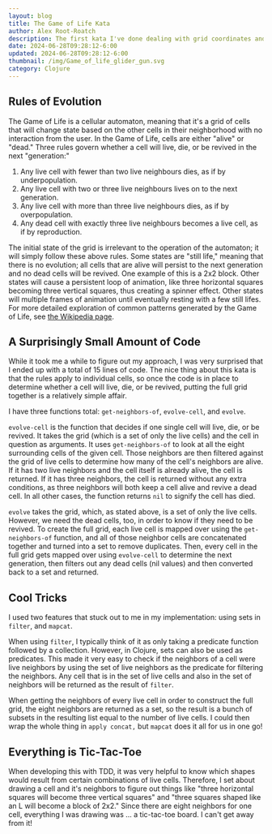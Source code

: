 ```yaml
---
layout: blog
title: The Game of Life Kata
author: Alex Root-Roatch
description: The first kata I've done dealing with grid coordinates and a GUI.
date: 2024-06-28T09:28:12-6:00
updated: 2024-06-28T09:28:12-6:00
thumbnail: /img/Game_of_life_glider_gun.svg
category: Clojure
---
```


## Rules of Evolution

The Game of Life is a cellular automaton, meaning that it's a grid of cells that will change state based on the other cells in their neighborhood with no interaction from the user. In the Game of Life, cells are either "alive" or "dead." Three rules govern whether a cell will live, die, or be revived in the next "generation:"

1. Any live cell with fewer than two live neighbours dies, as if by underpopulation.
2. Any live cell with two or three live neighbours lives on to the next generation.
3. Any live cell with more than three live neighbours dies, as if by overpopulation.
4. Any dead cell with exactly three live neighbours becomes a live cell, as if by reproduction.

The initial state of the grid is irrelevant to the operation of the automaton; it will simply follow these above rules. Some states are "still life," meaning that there is no evolution; all cells that are alive will persist to the next generation and no dead cells will be revived. One example of this is a 2x2 block. Other states will cause a persistent loop of animation, like three horizontal squares becoming three vertical squares, thus creating a spinner effect. Other states will multiple frames of animation until eventually resting with a few still lifes. For more detailed exploration of common patterns generated by the Game of Life, see [the Wikipedia page](https://en.wikipedia.org/wiki/Conway%27s_Game_of_Life#).  

## A Surprisingly Small Amount of Code

While it took me a while to figure out my approach, I was very surprised that I ended up with a total of 15 lines of code. The nice thing about this kata is that the rules apply to individual cells, so once the code is in place to determine whether a cell will live, die, or be revived, putting the full grid together is a relatively simple affair. 

I have three functions total: `get-neighbors-of`, `evolve-cell`, and `evolve`. 

`evolve-cell` is the function that decides if one single cell will live, die, or be revived. It takes the grid (which is a set of only the live cells) and the cell in question as arguments. It uses `get-neighbors-of` to look at all the eight surrounding cells of the given cell. Those neighbors are then filtered against the grid of live cells to determine how many of the cell's neighbors are alive. If it has two live neighbors and the cell itself is already alive, the cell is returned. If it has three neighbors, the cell is returned without any extra conditions, as three neighbors will both keep a cell alive and revive a dead cell. In all other cases, the function returns `nil` to signify the cell has died.

`evolve` takes the grid, which, as stated above, is a set of only the live cells. However, we need the dead cells, too, in order to know if they need to be revived. To create the full grid, each live cell is mapped over using the `get-neighbors-of` function, and all of those neighbor cells are concatenated together and turned into a set to remove duplicates. Then, every cell in the full grid gets mapped over using `evolve-cell` to determine the next generation, then filters out any dead cells (nil values) and then converted back to a set and returned. 

## Cool Tricks

I used two features that stuck out to me in my implementation: using sets in `filter`, and `mapcat`.

When using `filter`, I typically think of it as only taking a predicate function followed by a collection. However, in Clojure, sets can also be used as predicates. This made it very easy to check if the neighbors of a cell were live neighbors by using the set of live neighbors as the predicate for filtering the neighbors. Any cell that is in the set of live cells and also in the set of neighbors will be returned as the result of `filter`. 

When getting the neighbors of every live cell in order to construct the full grid, the eight neighbors are returned as a set, so the result is a bunch of subsets in the resulting list equal to the number of live cells. I could then wrap the whole thing in `apply concat,` but `mapcat` does it all for us in one go!

## Everything is Tic-Tac-Toe

When developing this with TDD, it was very helpful to know which shapes would result from certain combinations of live cells. Therefore, I set about drawing a cell and it's neighbors to figure out things like "three horizontal squares will become three vertical squares" and "three squares shaped like an L will become a block of 2x2." Since there are eight neighbors for one cell, everything I was drawing was ... a tic-tac-toe board. I can't get away from it!

